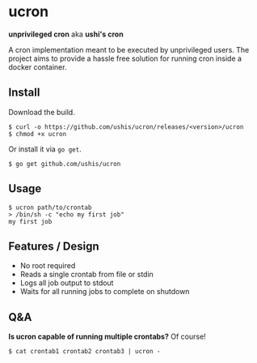 # ucron

**unprivileged cron** aka **ushi's cron**

A cron implementation meant to be executed by unprivileged users. The project aims to provide a hassle free solution for running cron inside a docker container.

## Install

Download the build.

```shell
$ curl -o https://github.com/ushis/ucron/releases/<version>/ucron
$ chmod +x ucron
```

Or install it via `go get`.

```shell
$ go get github.com/ushis/ucron
```

## Usage

```shell
$ ucron path/to/crontab
> /bin/sh -c "echo my first job"
my first job
```

## Features / Design

- No root required
- Reads a single crontab from file or stdin
- Logs all job output to stdout
- Waits for all running jobs to complete on shutdown

## Q&A

**Is ucron capable of running multiple crontabs?** Of course!

```shell
$ cat crontab1 crontab2 crontab3 | ucron -
```
